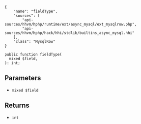 ``` yamlmeta
{
    "name": "fieldType",
    "sources": [
        "api-sources/hhvm/hphp/runtime/ext/async_mysql/ext_mysqlrow.php",
        "api-sources/hhvm/hphp/hack/hhi/stdlib/builtins_async_mysql.hhi"
    ],
    "class": "MysqlRow"
}
```




``` Hack
public function fieldType(
  mixed $field,
): int;
```




## Parameters




+ ` mixed $field `




## Returns




* ` int `
<!-- HHAPIDOC -->
